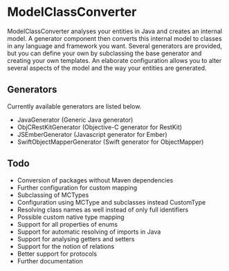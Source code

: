 # ModelClassConverter

ModelClassConverter analyses your entities in Java and creates an internal model. A generator component then converts this internal model to classes in any language and framework you want. Several generators are provided, but you can define your own by subclassing the base generator and creating your own templates. An elaborate configuration allows you to alter several aspects of the model and the way your entities are generated.

## Generators

Currently available generators are listed below.
 * JavaGenerator (Generic Java generator)
 * ObjCRestKitGenerator (Objective-C generator for RestKit)
 * JSEmberGenerator (Javascript generator for Ember)
 * SwiftObjectMapperGenerator (Swift generator for ObjectMapper)
 

## Todo

 * Conversion of packages without Maven dependencies
 * Further configuration for custom mapping
 * Subclassing of MCTypes
 * Configuration using MCType and subclasses instead CustomType
 * Resolving class names as well instead of only full identifiers
 * Possible custom native type mapping
 * Support for all properties of enums
 * Support for automatic resolving of imports in Java
 * Support for analysing getters and setters
 * Support for the notion of relations
 * Better support for protocols
 * Further documentation
 
 